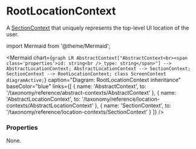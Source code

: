 # RootLocationContext

A [SectionContext](/taxonomy/reference/location-contexts/SectionContext.md) that uniquely represents the top-level UI location of the user.
 
import Mermaid from '@theme/Mermaid';

<Mermaid chart={`
	graph LR
		AbstractContext["AbstractContext<br><span class='properties'>id: string<br />_type: string</span>"] --> AbstractLocationContext;
		AbstractLocationContext --> SectionContext;
        SectionContext --> RootLocationContext;
    class ScreenContext diagramActive;
`} 
  caption="Diagram: RootLocationContext inheritance" 
  baseColor="blue" 
  links={[
    { name: 'AbstractContext', to: '/taxonomy/reference/abstract-contexts/AbstractContext' },
    { name: 'AbstractLocationContext', to: '/taxonomy/reference/location-contexts/AbstractLocationContext' },
    { name: 'SectionContext', to: '/taxonomy/reference/location-contexts/SectionContext' }
  ]}
/>

### Properties
None.